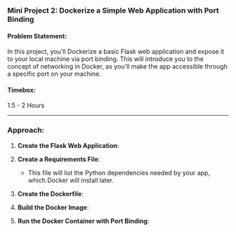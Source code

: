 ### **Mini Project 2: Dockerize a Simple Web Application with Port Binding**

#### **Problem Statement:**
In this project, you'll Dockerize a basic Flask web application and expose it to your local machine via port binding. This will introduce you to the concept of networking in Docker, as you'll make the app accessible through a specific port on your machine.

#### **Timebox:**
1.5 - 2 Hours

---

### **Approach:**

1. **Create the Flask Web Application**:

2. **Create a Requirements File**:
   - This file will list the Python dependencies needed by your app, which Docker will install later.

3. **Create the Dockerfile**:

4. **Build the Docker Image**:

5. **Run the Docker Container with Port Binding**:
